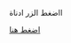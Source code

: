 <!DOCTYPE html>
<html>
<head>
</head>
<body>
  <p>ااضغط الزر ادناة</p>
  <a href="myfile.exe" download>اضغط هنا</a>
</body>
</html>
